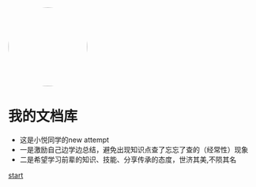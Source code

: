 <img width="160px" style="border-radius: 50%" bor src="https://s2.ax1x.com/2019/12/21/QvumPx.jpg">

# 我的文档库

- 这是小悦同学的new attempt
- 一是激励自己边学边总结，避免出现知识点查了忘忘了查的（经常性）现象
- 二是希望学习前辈的知识、技能、分享传承的态度，世济其美,不陨其名
<div style='display: none'>
[![stars](https://badgen.net/github/stars/Q-Angelo/Nodejs-Roadmap?icon=github&color=4ab8a1)](https://github.com/Q-Angelo/Nodejs-Roadmap) [![forks](https://badgen.net/github/forks/Q-Angelo/Nodejs-Roadmap?icon=github&color=4ab8a1)](https://github.com/Q-Angelo/Nodejs-Roadmap)
</div>

[start](README.md)
